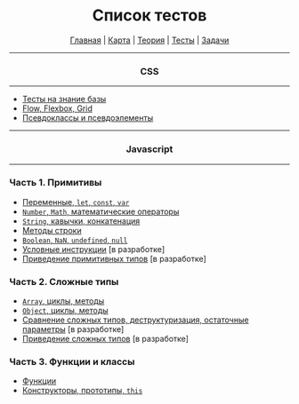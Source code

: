 <div align="center">

# Список тестов

[Главная](https://github.com/dollaween/junior-roadmap/)
|
[Карта](/roadmap/README.md)
|
[Теория](/theory/README.md)
|
[Тесты](/tests/README.md)
|
[Задачи](/tasks/README.md)

</div>

---

<div align="center">

### CSS

</div>

---

* [Тесты на знание базы](./css/beginner.md)
* [Flow, Flexbox, Grid](./css/flow.md)
* [Псевдоклассы и псевдоэлементы](./css/pseudo.md)

---


<div align="center">

### Javascript

</div>

---

### Часть 1. Примитивы
* [Переменные, `let`, `const`, `var`](./variables.md)
* [`Number`, `Math`, математические операторы](./numbers.md)
* [`String`, кавычки, конкатенация](./string.md)
* [Методы строки](./string-methods.md)
* [`Boolean`, `NaN`, `undefined`, `null`](./boolean-nan-undefined-null.md)
* [Условные инструкции](./condition.md) [в разработке]
* [Приведение примитивных типов](./primitive-type-coercion.md) [в разработке]

### Часть 2. Сложные типы
* [`Array`, циклы, методы](./array.md)
* [`Object`, циклы, методы](./object.md)
* [Сравнение сложных типов, деструктуризация, остаточные параметры](./type-comparison.md) [в разработке]
* [Приведение сложных типов](./object-type-coercion.md) [в разработке]

### Часть 3. Функции и классы
* [Функции](./function.md)
* [Конструкторы, прототипы, `this`](./constructor.md)
